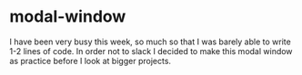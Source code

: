 # modal-window
I have been very busy this week, so much so that I was barely able to write 1-2 lines of code. In order not to slack I decided to make this modal window as practice before I look at bigger projects.
